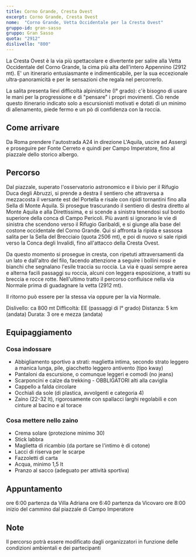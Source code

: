 ```yaml
---
title: Corno Grande, Cresta Ovest
excerpt: Corno Grande, Cresta Ovest
nome:  "Corno Grande, Vetta Occidentale per la Cresta Ovest"
gruppo-id: gran-sasso
gruppo: Gran Sasso
quota: "2912"
dislivello: "800"
---
```


La Cresta Ovest è la via più spettacolare e divertente per salire alla Vetta Occidentale del Corno Grande, la cima più alta dell'intero Appennino (2912 mt).
E' un itinerario entusiasmante e indimenticabile, per la sua eccezionale ultra-panoramicità e per le sensazioni che regala nel percorrerlo.

La salita presenta lievi difficoltà alpinistiche (I° grado): c'è bisogno di usare le mani per la progressione e di "pensare" i propri movimenti. Ciò rende questo itinerario indicato solo a escursionisti motivati e dotati di un minimo di allenamento, piede fermo e un pò di confidenza con la roccia.

## Come arrivare
Da Roma prendere l'autostrada A24 in direzione L'Aquila, uscire ad Assergi e proseguire per Fonte Cerreto e quindi per Campo Imperatore, fino al piazzale dello storico albergo.

## Percorso
Dal piazzale, superato l'osservatorio astronomico e il bivio per il Rifugio Duca degli Abruzzi, si prende a destra il sentiero che attraversa a mezzacosta il versante est del Portella e risale con ripidi tornantini fino alla Sella di Monte Aquila. Si prosegue trascurando il sentiero di destra diretto al Monte Aquila e alla Direttissima, e si scende a sinistra tenendosi sul bordo superiore della conca di Campo Pericoli. Più avanti si ignorano le vie di sinistra che scendono verso il Rifugio Garibaldi, e si giunge alla base del costone occidentale del Corno Grande. Qui si affronta la ripida e sassosa salita per la Sella del Brecciaio (quota 2506 mt), e poi di nuovo si sale ripidi verso la Conca degli Invalidi, fino all'attacco della Cresta Ovest.

Da questo momento si prosegue in cresta, con ripetuti attraversamenti da un lato e dall'altro del filo, facendo attenzione a seguire i bollini rossi e bianchi che segnalano l'esile traccia su roccia. La via è quasi sempre aerea e alterna facili passaggi su roccia, alcuni con leggera esposizione, a tratti su breccia e rocce rotte. Nell'ultimo tratto il percorso confluisce nella via Normale prima di guadagnare la vetta (2912 mt).

Il ritorno può essere per la stessa via oppure per la via Normale.

Dislivello: ca 800 mt
Difficoltà: EE (passaggi di I° grado)
Distanza: 5 km (andata)
Durata: 3 ore e mezza (andata)

## Equipaggiamento

### Cosa indossare
- Abbigliamento sportivo a strati: maglietta intima, secondo strato leggero a manica lunga, pile, giacchetto leggero antivento (tipo kway)
- Pantaloni da escursione, o comunque leggeri e comodi (no jeans)
- Scarponcini e calze da trekking - OBBLIGATORI alti alla caviglia
- Cappello a falda circolare
- Occhiali da sole (di plastica, avvolgenti e categoria 4)
- Zaino (22-32 lt), rigorosamente con spallacci larghi regolabili e con cinture al bacino e al torace

### Cosa mettere nello zaino
- Crema solare (protezione minimo 30)
- Stick labbra
- Maglietta di ricambio (da portare se l'intimo è di cotone)
- Lacci di riserva per le scarpe
- Fazzoletti di carta
- Acqua, minimo 1,5 lt
- Pranzo al sacco (adeguato per attività sportiva)

## Appuntamento
ore 6:00 partenza da Villa Adriana
ore 6:40 partenza da Vicovaro
ore 8:00 inizio del cammino dal piazzale di Campo Imperatore

## Note
Il percorso potrà essere modificato dagli organizzatori in funzione delle condizioni ambientali e dei partecipanti
